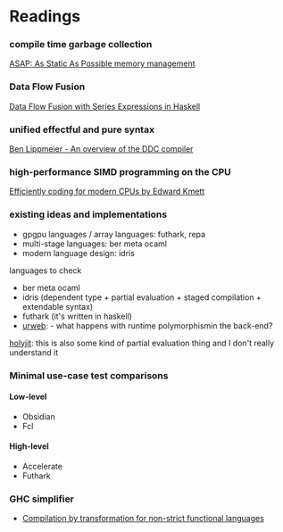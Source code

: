 # Readings

### compile time garbage collection
[ASAP: As Static As Possible memory management](http://www.cl.cam.ac.uk/techreports/UCAM-CL-TR-908.html)

### Data Flow Fusion
[Data Flow Fusion with Series Expressions in Haskell](http://repa.ouroborus.net/#DataFlowFusion)

### unified effectful and pure syntax
[Ben Lippmeier - An overview of the DDC compiler](https://www.youtube.com/watch?v=QShfhs7nToI)

### high-performance SIMD programming on the CPU 
[Efficiently coding for modern CPUs by Edward Kmett](https://www.youtube.com/watch?v=KzqNQMpRbac)

### existing ideas and implementations
- gpgpu languages / array languages:  futhark, repa
- multi-stage languages:              ber meta ocaml
- modern language design:             idris

languages to check
- ber meta ocaml
- idris (dependent type + partial evaluation + staged compilation + extendable syntax)
- futhark (it's written in haskell)
- [urweb](http://www.impredicative.com/ur/): - what happens with runtime polymorphismin the back-end?

[holyjit](https://github.com/nbp/holyjit): this is also some kind of partial evaluation thing and I don't really understand it

### Minimal use-case test comparisons
#### Low-level
- Obsidian
- Fcl
#### High-level
- Accelerate
- Futhark

### GHC simplifier
- [Compilation by transformation for non-strict functional languages](https://www.microsoft.com/en-us/research/publication/compilation-transformation-non-strict-functional-languages)
